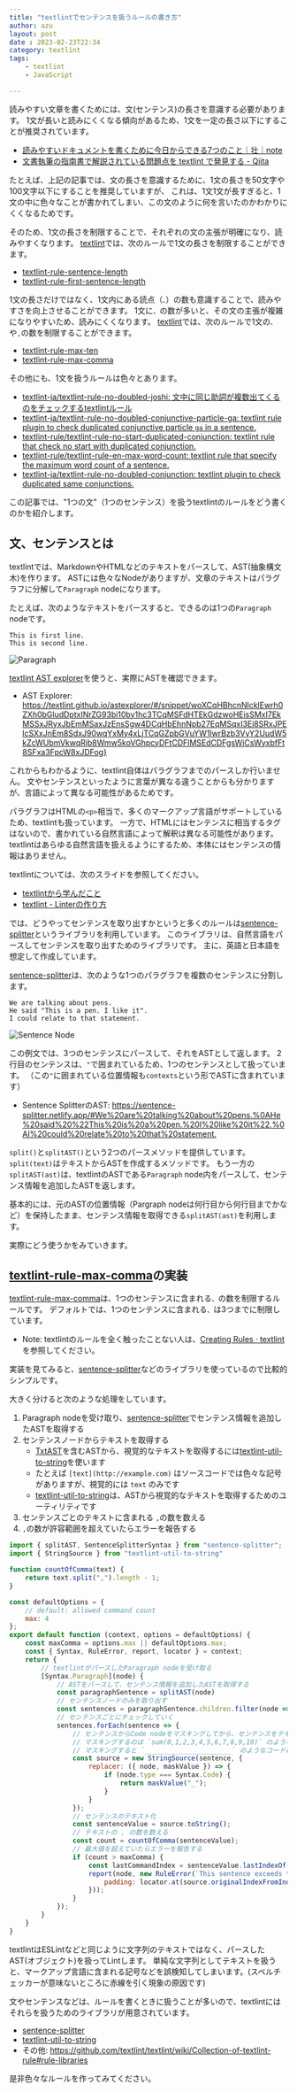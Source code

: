 ```yaml
---
title: "textlintでセンテンスを扱うルールの書き方"
author: azu
layout: post
date : 2023-02-23T22:34
category: textlint
tags:
    - textlint
    - JavaScript

---
```


読みやすい文章を書くためには、文(センテンス)の長さを意識する必要があります。
1文が長いと読みにくくなる傾向があるため、1文を一定の長さ以下にすることが推奨されています。

- [読みやすいドキュメントを書くために今日からできる7つのこと｜壮｜note](https://note.com/sew_sou/n/nc29519a145b6)
- [文書執筆の指南書で解説されている問題点を textlint で発見する - Qiita](https://qiita.com/azu/items/60764ed6f415d3c748bf)

たとえば、上記の記事では、文の長さを意識するために、1文の長さを50文字や100文字以下にすることを推奨していますが、
これは、1文1文が長すぎると、1文の中に色々なことが書かれてしまい、この文のように何を言いたのかわかりにくくなるためです。

そのため、1文の長さを制限することで、それぞれの文の主張が明確になり、読みやすくなります。
[textlint](https://textlint.github.io/)では、次のルールで1文の長さを制限することができます。

- [textlint-rule-sentence-length](https://github.com/textlint-rule/textlint-rule-sentence-length)
- [textlint-rule-first-sentence-length](https://github.com/textlint-rule/textlint-rule-first-sentence-length)

1文の長さだけではなく、1文内にある読点（`、`）の数も意識することで、読みやすさを向上させることができます。
1文に`、`の数が多いと、その文の主張が複雑になりやすいため、読みにくくなります。
[textlint](https://textlint.github.io/)では、次のルールで1文の`、`や`,`の数を制限することができます。

- [textlint-rule-max-ten](https://github.com/textlint-ja/textlint-rule-max-ten)
- [textlint-rule-max-comma](https://github.com/textlint-rule/textlint-rule-max-comma)

その他にも、1文を扱うルールは色々とあります。

- [textlint-ja/textlint-rule-no-doubled-joshi: 文中に同じ助詞が複数出てくるのをチェックするtextlintルール](https://github.com/textlint-ja/textlint-rule-no-doubled-joshi)
- [textlint-ja/textlint-rule-no-doubled-conjunctive-particle-ga: textlint rule plugin to check duplicated conjunctive particle `ga` in a sentence.](https://github.com/textlint-ja/textlint-rule-no-doubled-conjunctive-particle-ga)
- [textlint-rule/textlint-rule-no-start-duplicated-conjunction: textlint rule that check no start with duplicated conjunction.](https://github.com/textlint-rule/textlint-rule-no-start-duplicated-conjunction)
- [textlint-rule/textlint-rule-en-max-word-count: textlint rule that specify the maximum word count of a sentence.](https://github.com/textlint-rule/textlint-rule-en-max-word-count)
- [textlint-ja/textlint-rule-no-doubled-conjunction: textlint plugin to check duplicated same conjunctions.](https://github.com/textlint-ja/textlint-rule-no-doubled-conjunction)

この記事では、"1つの文"（1つのセンテンス）を扱うtextlintのルールをどう書くのかを紹介します。

## 文、センテンスとは

textlintでは、MarkdownやHTMLなどのテキストをパースして、AST(抽象構文木)を作ります。
ASTには色々なNodeがありますが、文章のテキストはパラグラフに分解して`Paragraph` nodeになります。

たとえば、次のようなテキストをパースすると、できるのは1つの`Paragraph` nodeです。

```
This is first line.
This is second line.
```

![Paragraph](https://efcl.info/wp-content/uploads/2023/02/23-1677162407.png)

[textlint AST explorer](https://textlint.github.io/astexplorer/)を使うと、実際にASTを確認できます。

- AST Explorer: <https://textlint.github.io/astexplorer/#/snippet/woXCqHBhcnNlcklEwrh0ZXh0bGludDptxINrZG93bi10by1hc3TCqMSFdHTEkGdzwoHEisSMxI7EkMSSxJRyxJbEmMSaxJzEnsSgw4DCqHbEhnNpb27EqMSqxI3Ej8SRxJPElcSXxJnEm8SdxJ90wqYxMy4xLjTCqGZpbGVuYW1lwrBzb3VyY2UudW5kZcWUbmVkwqRjb8Wmw5koVGhpcyDFtCDFlMSEdCDFgsWiCsWyxbfFt8SFxa3FpcW8xJDFog}>

これからもわかるように、textlint自体はパラグラフまでのパースしか行いません。
文やセンテンスといったように言葉が異なる違うことからも分かりますが、言語によって異なる可能性があるためです。

パラグラフはHTMLの`<p>`相当で、多くのマークアップ言語がサポートしているため、textlintも扱っています。
一方で、HTMLにはセンテンスに相当するタグはないので、書かれている自然言語によって解釈は異なる可能性があります。
textlintはあらゆる自然言語を扱えるようにするため、本体にはセンテンスの情報はありません。

textlintについては、次のスライドを参照してください。

- [textlintから学んだこと](https://azu.github.io/slide/reactsushi/textlint.html)
- [textlint - Linterの作り方](https://azu.github.io/slide/2022/lint-night/textlint.html)

では、どうやってセンテンスを取り出すかというと多くのルールは[sentence-splitter](https://github.com/textlint-rule/sentence-splitter)というライブラリを利用しています。
このライブラリは、自然言語をパースしてセンテンスを取り出すためのライブラリです。
主に、英語と日本語を想定して作成しています。

[sentence-splitter](https://github.com/textlint-rule/sentence-splitter)は、次のような1つのパラグラフを複数のセンテンスに分割します。

```
We are talking about pens.
He said "This is a pen. I like it".
I could relate to that statement.
```

![Sentence Node](https://github.com/textlint-rule/sentence-splitter/raw/master/docs/img/sentence-result.png)

この例文では、3つのセンテンスにパースして、それをASTとして返します。
2行目のセンテンスは、`"`で囲まれているため、1つのセンテンスとして扱っています。
（この`"`に囲まれている位置情報も`contexts`という形でASTに含まれています）

- Sentence SplitterのAST: <https://sentence-splitter.netlify.app/#We%20are%20talking%20about%20pens.%0AHe%20said%20%22This%20is%20a%20pen.%20I%20like%20it%22.%0AI%20could%20relate%20to%20that%20statement.>

`split()`と`splitAST()`という2つのパースメソッドを提供しています。
`split(text)`はテキストからASTを作成するメソッドです。
もう一方の`splitAST(ast)`は、textlintのASTである`Paragraph` node内をパースして、センテンス情報を追加したASTを返します。

基本的には、元のASTの位置情報（Pargraph nodeは何行目から何行目までかなど）を保持したまま、センテンス情報を取得できる`splitAST(ast)`を利用します。

実際にどう使うかをみていきます。

## [textlint-rule-max-comma](https://github.com/textlint-rule/textlint-rule-max-comma)の実装

[textlint-rule-max-comma](https://github.com/textlint-rule/textlint-rule-max-comma)は、1つのセンテンスに含まれる`、`の数を制限するルールです。
デフォルトでは、1つのセンテンスに含まれる`、`は3つまでに制限しています。

- Note: textlintのルールを全く触ったことない人は、[Creating Rules · textlint](https://textlint.github.io/docs/rule.html)を参照してください。

実装を見てみると、[sentence-splitter](https://github.com/textlint-rule/sentence-splitter)などのライブラリを使っているので比較的シンプルです。

大きく分けると次のような処理をしています。

1. Paragraph nodeを受け取り、[sentence-splitter](https://github.com/textlint-rule/sentence-splitter)でセンテンス情報を追加したASTを取得する
2. センテンスノードからテキストを取得する
    - [TxtAST](https://github.com/textlint/textlint/blob/master/docs/txtnode.md)を含むASTから、視覚的なテキストを取得するには[textlint-util-to-string](https://github.com/textlint/textlint-util-to-string)を使います
    - たとえば `[text](http://example.com)` はソースコードでは色々な記号がありますが、視覚的には `text` のみです
    - [textlint-util-to-string](https://github.com/textlint/textlint-util-to-string)は、ASTから視覚的なテキストを取得するためのユーティリティです
3. センテンスごとのテキストに含まれる `,`の数を数える
4. `,`の数が許容範囲を超えていたらエラーを報告する

```js
import { splitAST, SentenceSplitterSyntax } from "sentence-splitter";
import { StringSource } from "textlint-util-to-string"

function countOfComma(text) {
    return text.split(",").length - 1;
}

const defaultOptions = {
    // default: allowed command count
    max: 4
};
export default function (context, options = defaultOptions) {
    const maxComma = options.max || defaultOptions.max;
    const { Syntax, RuleError, report, locator } = context;
    return {
        // textlintがパースしたParagraph nodeを受け取る
        [Syntax.Paragraph](node) {
            // ASTをパースして、センテンス情報を追加したASTを取得する
            const paragraphSentence = splitAST(node)
            // センテンスノードのみを取り出す
            const sentences = paragraphSentence.children.filter(node => node.type === SentenceSplitterSyntax.Sentence) ?? [];
            // センテンスごとにチェックしていく
            sentences.forEach(sentence => {
                // センテンスからCode nodeをマスキングしてから、センテンスをテキスト（表示と一致するテキスト）に変換する
                // マスキングするのは `sum(0,1,2,3,4,5,6,7,8,9,10)` のようなコードはカンマを含むが、問題ないため
                // マスキングすると `______________________` のようなコードになる
                const source = new StringSource(sentence, {
                    replacer: ({ node, maskValue }) => {
                        if (node.type === Syntax.Code) {
                            return maskValue("_");
                        }
                    }
                });
                // センテンスのテキスト化
                const sentenceValue = source.toString();
                // テキストの , の数を数える
                const count = countOfComma(sentenceValue);
                // 最大値を超えていたらエラーを報告する
                if (count > maxComma) {
                    const lastCommandIndex = sentenceValue.lastIndexOf(",");
                    report(node, new RuleError(`This sentence exceeds the maximum count of comma. Maximum is ${maxComma}.`, {
                        padding: locator.at(source.originalIndexFromIndex(lastCommandIndex))
                    }));
                }
            });
        }
    }
}
```

textlintはESLintなどと同じように文字列のテキストではなく、パースしたAST(オブジェクト)を扱ってLintします。
単純な文字列としてテキストを扱うと、マークアップ言語に含まれる記号などを誤検知してしまいます。(スペルチェッカーが意味ないところに赤線を引く現象の原因です)

文やセンテンスなどは、ルールを書くときに扱うことが多いので、textlintにはそれらを扱うためのライブラリが用意されています。

- [sentence-splitter](https://github.com/textlint-rule/sentence-splitter)
- [textlint-util-to-string](https://github.com/textlint/textlint-util-to-string)
- その他: <https://github.com/textlint/textlint/wiki/Collection-of-textlint-rule#rule-libraries>

是非色々なルールを作ってみてください。